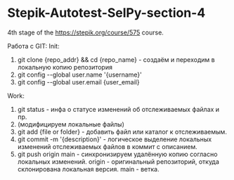 # Stepik-Autotest-SelPy-section-4
4th stage of the https://stepik.org/course/575 course.

Работа с GIT:
Init:
1. git clone {repo_addr} && cd {repo_name} - создаём и переходим в локальную копию репозитория
2. git config --global user.name '{username}'
3. git config --global user.email {user_email}

Work:
1. git status - инфа о статусе изменений об отслеживаемых файлах и пр.
2. (модифицируем локальные файлы)
3. git add {file or folder} - добавить файл или каталог к отслеживаемым.
4. git commit -m '{description}' - логическое выделение локальных изменений отслеживаемых файлов в коммит с описанием.
5. git push origin main - синхронизируем удалённую копию согласно локальных изменений. origin - оригинальный репозиторий, откуда склонирована локальная версия. main - ветка.
